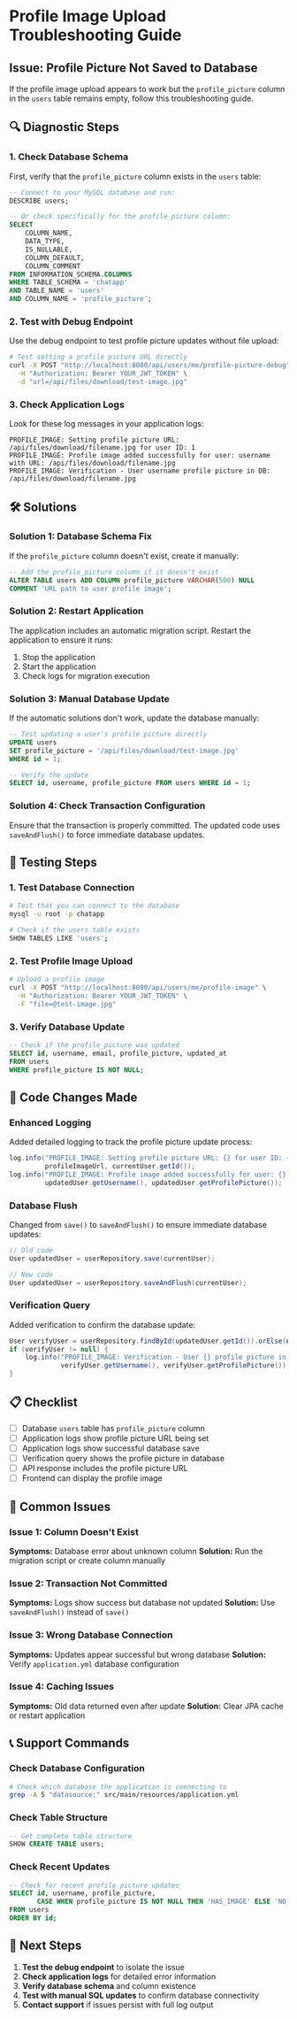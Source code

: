 # Profile Image Upload Troubleshooting Guide

## Issue: Profile Picture Not Saved to Database

If the profile image upload appears to work but the `profile_picture` column in the `users` table remains empty, follow this troubleshooting guide.

## 🔍 Diagnostic Steps

### 1. Check Database Schema

First, verify that the `profile_picture` column exists in the `users` table:

```sql
-- Connect to your MySQL database and run:
DESCRIBE users;

-- Or check specifically for the profile_picture column:
SELECT 
    COLUMN_NAME,
    DATA_TYPE,
    IS_NULLABLE,
    COLUMN_DEFAULT,
    COLUMN_COMMENT
FROM INFORMATION_SCHEMA.COLUMNS
WHERE TABLE_SCHEMA = 'chatapp'
AND TABLE_NAME = 'users'
AND COLUMN_NAME = 'profile_picture';
```

### 2. Test with Debug Endpoint

Use the debug endpoint to test profile picture updates without file upload:

```bash
# Test setting a profile picture URL directly
curl -X POST "http://localhost:8080/api/users/me/profile-picture-debug" \
  -H "Authorization: Bearer YOUR_JWT_TOKEN" \
  -d "url=/api/files/download/test-image.jpg"
```

### 3. Check Application Logs

Look for these log messages in your application logs:

```
PROFILE_IMAGE: Setting profile picture URL: /api/files/download/filename.jpg for user ID: 1
PROFILE_IMAGE: Profile image added successfully for user: username with URL: /api/files/download/filename.jpg
PROFILE_IMAGE: Verification - User username profile picture in DB: /api/files/download/filename.jpg
```

## 🛠️ Solutions

### Solution 1: Database Schema Fix

If the `profile_picture` column doesn't exist, create it manually:

```sql
-- Add the profile_picture column if it doesn't exist
ALTER TABLE users ADD COLUMN profile_picture VARCHAR(500) NULL 
COMMENT 'URL path to user profile image';
```

### Solution 2: Restart Application

The application includes an automatic migration script. Restart the application to ensure it runs:

1. Stop the application
2. Start the application
3. Check logs for migration execution

### Solution 3: Manual Database Update

If the automatic solutions don't work, update the database manually:

```sql
-- Test updating a user's profile picture directly
UPDATE users 
SET profile_picture = '/api/files/download/test-image.jpg' 
WHERE id = 1;

-- Verify the update
SELECT id, username, profile_picture FROM users WHERE id = 1;
```

### Solution 4: Check Transaction Configuration

Ensure that the transaction is properly committed. The updated code uses `saveAndFlush()` to force immediate database updates.

## 🧪 Testing Steps

### 1. Test Database Connection

```bash
# Test that you can connect to the database
mysql -u root -p chatapp

# Check if the users table exists
SHOW TABLES LIKE 'users';
```

### 2. Test Profile Image Upload

```bash
# Upload a profile image
curl -X POST "http://localhost:8080/api/users/me/profile-image" \
  -H "Authorization: Bearer YOUR_JWT_TOKEN" \
  -F "file=@test-image.jpg"
```

### 3. Verify Database Update

```sql
-- Check if the profile_picture was updated
SELECT id, username, email, profile_picture, updated_at 
FROM users 
WHERE profile_picture IS NOT NULL;
```

## 🔧 Code Changes Made

### Enhanced Logging

Added detailed logging to track the profile picture update process:

```java
log.info("PROFILE_IMAGE: Setting profile picture URL: {} for user ID: {}", 
         profileImageUrl, currentUser.getId());
log.info("PROFILE_IMAGE: Profile image added successfully for user: {} with URL: {}", 
         updatedUser.getUsername(), updatedUser.getProfilePicture());
```

### Database Flush

Changed from `save()` to `saveAndFlush()` to ensure immediate database updates:

```java
// Old code
User updatedUser = userRepository.save(currentUser);

// New code
User updatedUser = userRepository.saveAndFlush(currentUser);
```

### Verification Query

Added verification to confirm the database update:

```java
User verifyUser = userRepository.findById(updatedUser.getId()).orElse(null);
if (verifyUser != null) {
    log.info("PROFILE_IMAGE: Verification - User {} profile picture in DB: {}", 
             verifyUser.getUsername(), verifyUser.getProfilePicture());
}
```

## 📋 Checklist

- [ ] Database `users` table has `profile_picture` column
- [ ] Application logs show profile picture URL being set
- [ ] Application logs show successful database save
- [ ] Verification query shows the profile picture in database
- [ ] API response includes the profile picture URL
- [ ] Frontend can display the profile image

## 🚨 Common Issues

### Issue 1: Column Doesn't Exist
**Symptoms:** Database error about unknown column
**Solution:** Run the migration script or create column manually

### Issue 2: Transaction Not Committed
**Symptoms:** Logs show success but database not updated
**Solution:** Use `saveAndFlush()` instead of `save()`

### Issue 3: Wrong Database Connection
**Symptoms:** Updates appear successful but wrong database
**Solution:** Verify `application.yml` database configuration

### Issue 4: Caching Issues
**Symptoms:** Old data returned even after update
**Solution:** Clear JPA cache or restart application

## 📞 Support Commands

### Check Database Configuration
```bash
# Check which database the application is connecting to
grep -A 5 "datasource:" src/main/resources/application.yml
```

### Check Table Structure
```sql
-- Get complete table structure
SHOW CREATE TABLE users;
```

### Check Recent Updates
```sql
-- Check for recent profile picture updates
SELECT id, username, profile_picture, 
       CASE WHEN profile_picture IS NOT NULL THEN 'HAS_IMAGE' ELSE 'NO_IMAGE' END as status
FROM users 
ORDER BY id;
```

## 🔄 Next Steps

1. **Test the debug endpoint** to isolate the issue
2. **Check application logs** for detailed error information
3. **Verify database schema** and column existence
4. **Test with manual SQL updates** to confirm database connectivity
5. **Contact support** if issues persist with full log output
